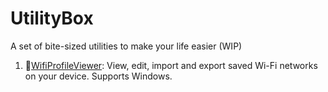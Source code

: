 # UtilityBox
A set of bite-sized utilities to make your life easier (WIP)

1. 📶[WifiProfileViewer](https://github.com/nhathuy07/UtilityBox/releases/download/0.0.1/WifiProfileViewer-Windows-x86.zip): View, edit, import and export saved Wi-Fi networks on your device. Supports Windows.
